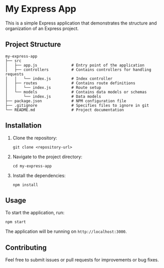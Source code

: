 # My Express App

This is a simple Express application that demonstrates the structure and organization of an Express project.

## Project Structure

```
my-express-app
├── src
│   ├── app.js               # Entry point of the application
│   ├── controllers          # Contains controllers for handling requests
│   │   └── index.js         # Index controller
│   ├── routes               # Contains route definitions
│   │   └── index.js         # Route setup
│   └── models               # Contains data models or schemas
│       └── index.js         # Data models
├── package.json             # NPM configuration file
├── .gitignore               # Specifies files to ignore in git
└── README.md                # Project documentation
```

## Installation

1. Clone the repository:
   ```
   git clone <repository-url>
   ```
2. Navigate to the project directory:
   ```
   cd my-express-app
   ```
3. Install the dependencies:
   ```
   npm install
   ```

## Usage

To start the application, run:
```
npm start
```

The application will be running on `http://localhost:3000`.

## Contributing

Feel free to submit issues or pull requests for improvements or bug fixes.